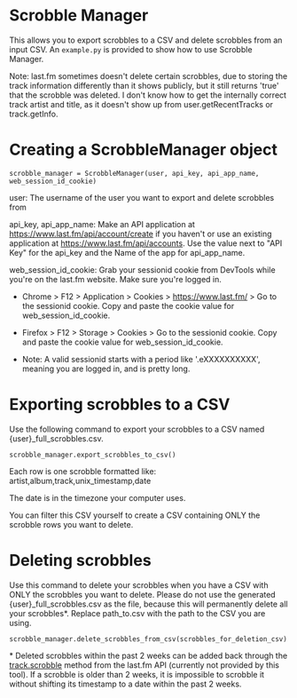 # Scrobble Manager
This allows you to export scrobbles to a CSV and delete scrobbles from an input CSV. An `example.py` is provided to show how to use Scrobble Manager.

Note: last.fm sometimes doesn't delete certain scrobbles, due to storing the track information differently than it shows publicly, but it still returns 'true' that the scrobble was deleted. I don't know how to get the internally correct track artist and title, as it doesn't show up from user.getRecentTracks or track.getInfo.

# Creating a ScrobbleManager object
`scrobble_manager = ScrobbleManager(user, api_key, api_app_name, web_session_id_cookie)`

user: The username of the user you want to export and delete scrobbles from

api_key, api_app_name: Make an API application at https://www.last.fm/api/account/create if you haven't or use an existing application at https://www.last.fm/api/accounts. Use the value next to "API Key" for the api_key and the Name of the app for api_app_name.

web_session_id_cookie: Grab your sessionid cookie from DevTools while you're on the last.fm website. Make sure you're logged in.
- Chrome > F12 > Application > Cookies > https://www.last.fm/ > Go to the sessionid cookie. Copy and paste the cookie value for web_session_id_cookie.
- Firefox > F12 > Storage > Cookies > Go to the sessionid cookie. Copy and paste the cookie value for web_session_id_cookie.

- Note: A valid sessionid starts with a period like '.eXXXXXXXXXX', meaning you are logged in, and is pretty long.

# Exporting scrobbles to a CSV
Use the following command to export your scrobbles to a CSV named {user}_full_scrobbles.csv.

`scrobble_manager.export_scrobbles_to_csv()`

Each row is one scrobble formatted like:
artist,album,track,unix_timestamp,date

The date is in the timezone your computer uses.

You can filter this CSV yourself to create a CSV containing ONLY the scrobble rows you want to delete.

# Deleting scrobbles
Use this command to delete your scrobbles when you have a CSV with ONLY the scrobbles you want to delete. Please do not use the generated {user}_full_scrobbles.csv as the file, because this will permanently delete all your scrobbles*. Replace path_to.csv with the path to the CSV you are using.

`scrobble_manager.delete_scrobbles_from_csv(scrobbles_for_deletion_csv)`

\* Deleted scrobbles within the past 2 weeks can be added back through the [track.scrobble](https://www.last.fm/api/show/track.scrobble) method from the last.fm API (currently not provided by this tool). If a scrobble is older than 2 weeks, it is impossible to scrobble it without shifting its timestamp to a date within the past 2 weeks.
